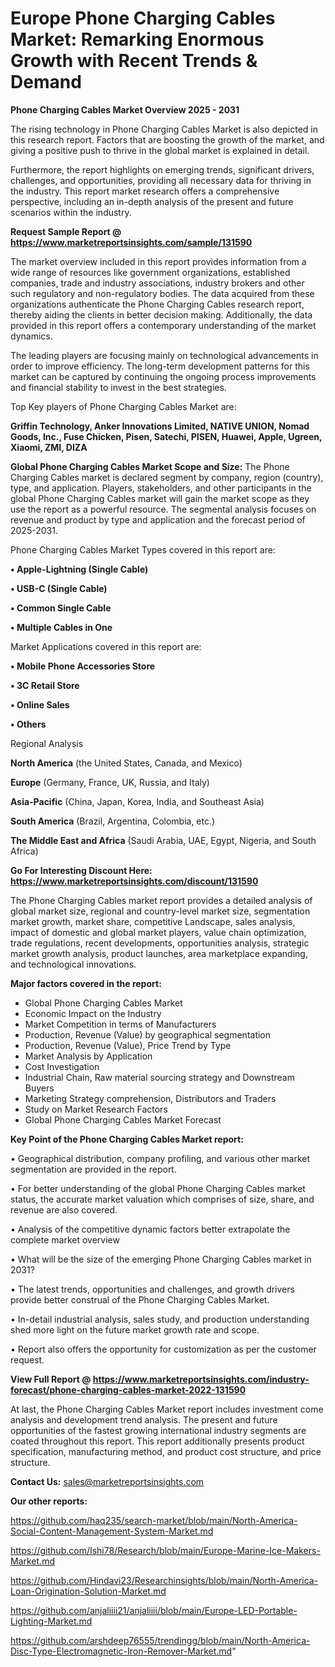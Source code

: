 # Europe Phone Charging Cables Market: Remarking Enormous Growth with Recent Trends & Demand

<Strong> Phone Charging Cables Market Overview 2025 - 2031</strong>

The rising technology in Phone Charging Cables Market is also depicted in this research report. Factors that are boosting the growth of the market, and giving a positive push to thrive in the global market is explained in detail.

Furthermore, the report highlights on emerging trends, significant drivers, challenges, and opportunities, providing all necessary data for thriving in the industry. This report market research offers a comprehensive perspective, including an in-depth analysis of the present and future scenarios within the industry.

<strong>Request Sample Report @ <a href=https://www.marketreportsinsights.com/sample/131590>https://www.marketreportsinsights.com/sample/131590</a></strong>

The market overview included in this report provides information from a wide range of resources like government organizations, established companies, trade and industry associations, industry brokers and other such regulatory and non-regulatory bodies. The data acquired from these organizations authenticate the Phone Charging Cables research report, thereby aiding the clients in better decision making. Additionally, the data provided in this report offers a contemporary understanding of the market dynamics.

The leading players are focusing mainly on technological advancements in order to improve efficiency. The long-term development patterns for this market can be captured by continuing the ongoing process improvements and financial stability to invest in the best strategies.

Top Key players of Phone Charging Cables Market are:

<strong>Griffin Technology, Anker Innovations Limited, NATIVE UNION, Nomad Goods, Inc., Fuse Chicken, Pisen, Satechi, PISEN, Huawei, Apple, Ugreen, Xiaomi, ZMI, DIZA</strong>

<strong><b>Global Phone Charging Cables Market Scope and Size:</b></strong>
The Phone Charging Cables market is declared segment by company, region (country), type, and application. Players, stakeholders, and other participants in the global Phone Charging Cables market will gain the market scope as they use the report as a powerful resource. The segmental analysis focuses on revenue and product by type and application and the forecast period of 2025-2031.

Phone Charging Cables Market Types covered in this report are:

<strong>• Apple-Lightning (Single Cable)

• USB-C (Single Cable)

• Common Single Cable

• Multiple Cables in One</strong>

Market Applications covered in this report are:

<strong>• Mobile Phone Accessories Store

• 3C Retail Store

• Online Sales

• Others</strong> 

Regional Analysis

<strong>North America</strong> (the United States, Canada, and Mexico)

<strong>Europe</strong> (Germany, France, UK, Russia, and Italy)

<strong>Asia-Pacific</strong> (China, Japan, Korea, India, and Southeast Asia)

<strong>South America</strong> (Brazil, Argentina, Colombia, etc.)

<strong>The Middle East and Africa</strong> (Saudi Arabia, UAE, Egypt, Nigeria, and South Africa)

<strong>Go For Interesting Discount Here: <a href=https://www.marketreportsinsights.com/discount/131590>https://www.marketreportsinsights.com/discount/131590</a></strong>

The Phone Charging Cables market report provides a detailed analysis of global market size, regional and country-level market size, segmentation market growth, market share, competitive Landscape, sales analysis, impact of domestic and global market players, value chain optimization, trade regulations, recent developments, opportunities analysis, strategic market growth analysis, product launches, area marketplace expanding, and technological innovations.

<strong><b>Major factors covered in the report:</b></strong>
<ul>
  <li>Global Phone Charging Cables Market </li>
  <li>Economic Impact on the Industry</li>
  <li>Market Competition in terms of Manufacturers</li>
  <li>Production, Revenue (Value) by geographical segmentation</li>
  <li>Production, Revenue (Value), Price Trend by Type</li>
  <li>Market Analysis by Application</li>
  <li>Cost Investigation</li>
  <li>Industrial Chain, Raw material sourcing strategy and Downstream Buyers</li>
  <li>Marketing Strategy comprehension, Distributors and Traders</li>
  <li>Study on Market Research Factors</li>
  <li>Global Phone Charging Cables Market Forecast</li>
</ul>

<strong><b>Key Point of the Phone Charging Cables Market report:</b></strong>

• Geographical distribution, company profiling, and various other market segmentation are provided in the report.

• For better understanding of the global Phone Charging Cables market status, the accurate market valuation which comprises of size, share, and revenue are also covered.

• Analysis of the competitive dynamic factors better extrapolate the complete market overview

• What will be the size of the emerging Phone Charging Cables market in 2031?

• The latest trends, opportunities and challenges, and growth drivers provide better construal of the Phone Charging Cables Market.

• In-detail industrial analysis, sales study, and production understanding shed more light on the future market growth rate and scope.

• Report also offers the opportunity for customization as per the customer request.

<strong><b>View Full Report @ <a href=https://www.marketreportsinsights.com/industry-forecast/phone-charging-cables-market-2022-131590>https://www.marketreportsinsights.com/industry-forecast/phone-charging-cables-market-2022-131590</a></b></strong>


At last, the Phone Charging Cables Market report includes investment come analysis and development trend analysis. The present and future opportunities of the fastest growing international industry segments are coated throughout this report. This report additionally presents product specification, manufacturing method, and product cost structure, and price structure.

<strong>Contact Us:</strong>
sales@marketreportsinsights.com

<strong>Our other reports:</strong>

<a href=https://github.com/haq235/search-market/blob/main/North-America-Social-Content-Management-System-Market.md>https://github.com/haq235/search-market/blob/main/North-America-Social-Content-Management-System-Market.md</a>

<a href=https://github.com/Ishi78/Research/blob/main/Europe-Marine-Ice-Makers-Market.md>https://github.com/Ishi78/Research/blob/main/Europe-Marine-Ice-Makers-Market.md</a>

<a href=https://github.com/Hindavi23/Researchinsights/blob/main/North-America-Loan-Origination-Solution-Market.md>https://github.com/Hindavi23/Researchinsights/blob/main/North-America-Loan-Origination-Solution-Market.md</a>

<a href=https://github.com/anjaliiii21/anjaliiii/blob/main/Europe-LED-Portable-Lighting-Market.md>https://github.com/anjaliiii21/anjaliiii/blob/main/Europe-LED-Portable-Lighting-Market.md</a>

<a href=https://github.com/arshdeep76555/trendingg/blob/main/North-America-Disc-Type-Electromagnetic-Iron-Remover-Market.md>https://github.com/arshdeep76555/trendingg/blob/main/North-America-Disc-Type-Electromagnetic-Iron-Remover-Market.md</a>"
